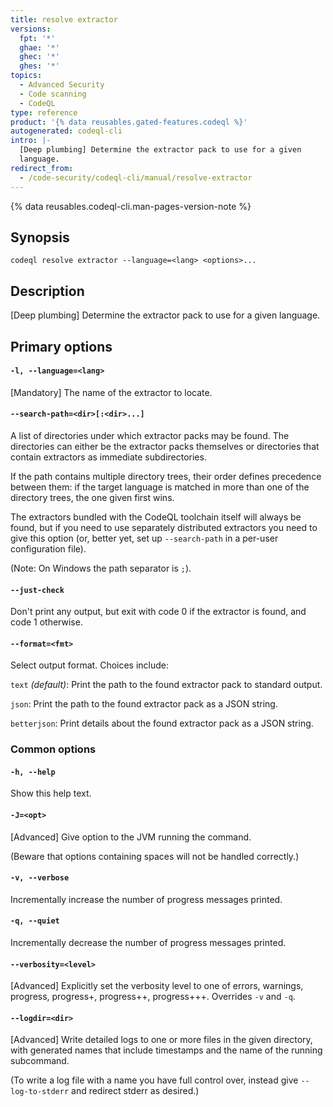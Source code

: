```yaml
---
title: resolve extractor
versions:
  fpt: '*'
  ghae: '*'
  ghec: '*'
  ghes: '*'
topics:
  - Advanced Security
  - Code scanning
  - CodeQL
type: reference
product: '{% data reusables.gated-features.codeql %}'
autogenerated: codeql-cli
intro: |-
  [Deep plumbing] Determine the extractor pack to use for a given
  language.
redirect_from:
  - /code-security/codeql-cli/manual/resolve-extractor
---
```



<!-- Content after this section is automatically generated -->

{% data reusables.codeql-cli.man-pages-version-note %}

## Synopsis

```shell copy
codeql resolve extractor --language=<lang> <options>...
```

## Description

\[Deep plumbing] Determine the extractor pack to use for a given
language.

## Primary options

#### `-l, --language=<lang>` <!-- markdownlint-disable-line heading-increment -->

\[Mandatory] The name of the extractor to locate.

#### `--search-path=<dir>[:<dir>...]`

A list of directories under which extractor packs may be found. The
directories can either be the extractor packs themselves or directories
that contain extractors as immediate subdirectories.

If the path contains multiple directory trees, their order defines
precedence between them: if the target language is matched in more than
one of the directory trees, the one given first wins.

The extractors bundled with the CodeQL toolchain itself will always be
found, but if you need to use separately distributed extractors you need
to give this option (or, better yet, set up `--search-path` in a
per-user configuration file).

(Note: On Windows the path separator is `;`).

#### `--just-check`

Don't print any output, but exit with code 0 if the extractor is found,
and code 1 otherwise.

#### `--format=<fmt>`

Select output format. Choices include:

`text` _(default)_: Print the path to the found extractor pack to
standard output.

`json`: Print the path to the found extractor pack as a JSON string.

`betterjson`: Print details about the found extractor pack as a JSON
string.

### Common options

#### `-h, --help`

Show this help text.

#### `-J=<opt>`

\[Advanced] Give option to the JVM running the command.

(Beware that options containing spaces will not be handled correctly.)

#### `-v, --verbose`

Incrementally increase the number of progress messages printed.

#### `-q, --quiet`

Incrementally decrease the number of progress messages printed.

#### `--verbosity=<level>`

\[Advanced] Explicitly set the verbosity level to one of errors,
warnings, progress, progress+, progress++, progress+++. Overrides `-v`
and `-q`.

#### `--logdir=<dir>`

\[Advanced] Write detailed logs to one or more files in the given
directory, with generated names that include timestamps and the name of
the running subcommand.

(To write a log file with a name you have full control over, instead
give `--log-to-stderr` and redirect stderr as desired.)
